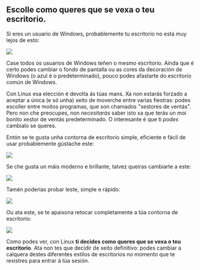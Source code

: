 <?php require("../../entete.php"); ?> <?php require("../../base.php"); ?>

<div id="corps">

<h2>Escolle como queres que se vexa o teu escritorio.</h2>

<p>Si eres un usuario de Windows, probablemente tu escritorio no está muy lejos de esto:</p>

<img src="Images/windows_vista.jpg" />

<p>Case todos os usuarios de Windows teñen o mesmo escritorio. Aínda que é certo podes cambiar o fondo de pantalla ou as cores da decoración de Windows (o azul é o predeterminado), pouco podes afastarte do escritorio común de Windows.</p>

<p>Con Linux esa elección é devolta ás túas mans. Xa non estarás forzado a aceptar a única (e só unha) xeito de moverche entre varias fiestras: podes escoller entre moitos programas, que son chamados "xestores de ventás". Pero non che preocupes, non <i>necesitarás</i> saber isto xa que terás un moi bonito xestor de ventás predeterminado. O interesante é que ti <i>podes</i> cambialo se queres.</p>

<p>Entón se te gusta unha contorna de escritorio simple, eficiente e fácil de usar probablemente gústache este:</p>

<img src="Images/ubuntu.jpg"/>

<p>Se che gusta un máis moderno e brillante, talvez queiras cambiarte a este:</p>

<img src="Images/kde.png" />

<p>Tamén poderías probar leste, simple e rápido:</p>

<img src="Images/xfce.jpg" />

<p>Ou ata este, se te apaixona retocar completamente a túa contorna de escritorio:</p>

<img src="Images/wm.jpg" />

<p>Como podes ver, con Linux <b>ti decides como queres que se vexa o teu escritorio</b>. Ata non tes que decidir de xeito definitivo: podes cambiar a calquera destes diferentes estilos de escritorios no momento que te rexistres para entrar á túa sesión.</p>



</div>


